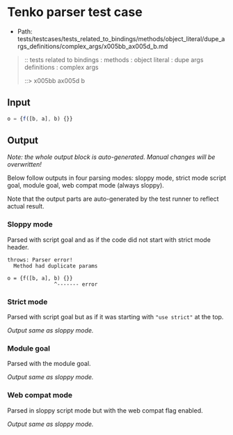 # Tenko parser test case

- Path: tests/testcases/tests_related_to_bindings/methods/object_literal/dupe_args_definitions/complex_args/x005bb_ax005d_b.md

> :: tests related to bindings : methods : object literal : dupe args definitions : complex args
>
> ::> x005bb ax005d b

## Input

`````js
o = {f([b, a], b) {}}
`````

## Output

_Note: the whole output block is auto-generated. Manual changes will be overwritten!_

Below follow outputs in four parsing modes: sloppy mode, strict mode script goal, module goal, web compat mode (always sloppy).

Note that the output parts are auto-generated by the test runner to reflect actual result.

### Sloppy mode

Parsed with script goal and as if the code did not start with strict mode header.

`````
throws: Parser error!
  Method had duplicate params

o = {f([b, a], b) {}}
               ^------- error
`````

### Strict mode

Parsed with script goal but as if it was starting with `"use strict"` at the top.

_Output same as sloppy mode._

### Module goal

Parsed with the module goal.

_Output same as sloppy mode._

### Web compat mode

Parsed in sloppy script mode but with the web compat flag enabled.

_Output same as sloppy mode._

